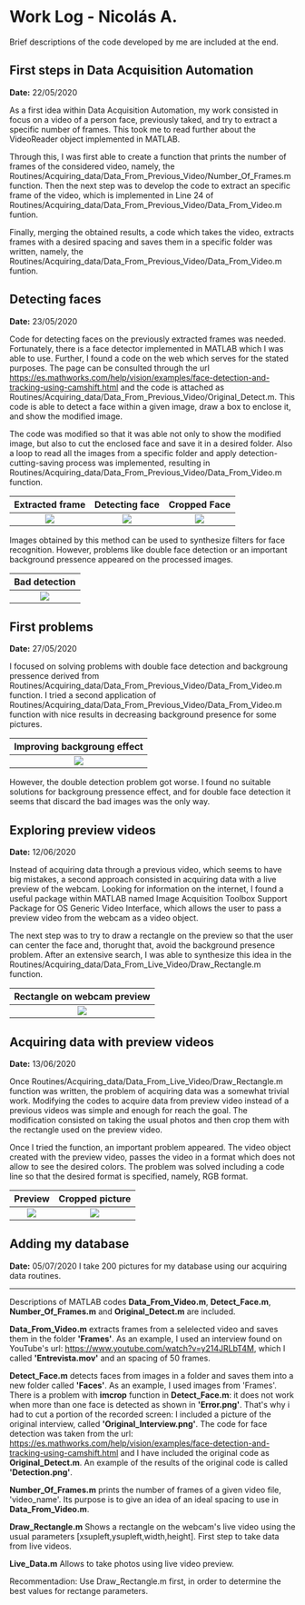 # Work Log - Nicolás A.

Brief descriptions of the code developed by me are included at the end.

## First steps in Data Acquisition Automation

**Date:** 22/05/2020

As a first idea within Data Acquisition Automation, my work consisted in focus on a video of a person face, previously taked, and try to extract a specific number of frames. This took me to read further about the VideoReader object implemented in MATLAB.

Through this, I was first able to create a function that prints the number of frames of the considered video, namely, the Routines/Acquiring_data/Data_From_Previous_Video/Number_Of_Frames.m function. Then the next step was to develop the code to extract an specific frame of the video, which is implemented in Line 24 of Routines/Acquiring_data/Data_From_Previous_Video/Data_From_Video.m funtion. 

Finally, merging the obtained results, a code which takes the video, extracts frames with a desired spacing and saves them in a specific folder was written, namely, the Routines/Acquiring_data/Data_From_Previous_Video/Data_From_Video.m funtion. 

## Detecting faces

**Date:** 23/05/2020

Code for detecting faces on the previously extracted frames was needed. Fortunately, there is a face detector implemented in MATLAB which I was able to use. Further, I found a code on the web which serves for the stated purposes. The page can be consulted through the url https://es.mathworks.com/help/vision/examples/face-detection-and-tracking-using-camshift.html and the code is attached as Routines/Acquiring_data/Data_From_Previous_Video/Original_Detect.m. This code is able to detect a face within a given image, draw a box to enclose it, and show the modified image. 

The code was modified so that it was able not only to show the modified image, but also to cut the enclosed face and save it in a desired folder. Also a loop to read all the images from a specific folder and apply detection-cutting-saving process was implemented, resulting in  Routines/Acquiring_data/Data_From_Previous_Video/Data_From_Video.m function.

Extracted frame | Detecting face | Cropped Face
:-------------------------:|:-------------------------:|:-------------------------: 
![](Results/NicolasWorkLog/Frame.png)  |  ![](Results/NicolasWorkLog/Detection.png) | ![](Results/NicolasWorkLog/Face.png)

Images obtained by this method can be used to synthesize filters for face recognition. However, problems like double face detection or an important background pressence appeared on the processed images. 

Bad detection |
:--------------------:|
![](Results/NicolasWorkLog/Error.png)  |

## First problems

**Date:** 27/05/2020

I focused on solving problems with double face detection and backgroung pressence derived from Routines/Acquiring_data/Data_From_Previous_Video/Data_From_Video.m function. I tried a second application of Routines/Acquiring_data/Data_From_Previous_Video/Data_From_Video.m function with nice results in decreasing background presence for some pictures.

Improving backgroung effect |
:-------------------------:|
![](Results/NicolasWorkLog/Face2.png)  |

 However, the double detection problem got worse. I found no suitable solutions for backgroung pressence effect, and for double face detection it seems that discard the bad images was the only way.

## Exploring preview videos

**Date:** 12/06/2020

Instead of acquiring data through a previous video, which seems to have big mistakes, a second approach consisted in acquiring data with a live preview of the webcam. Looking for information on the internet, I found a useful package within MATLAB named Image Acquisition Toolbox Support Package for OS Generic Video Interface, which allows the user to pass a preview video from the webcam as a video object.

The next step was to try to draw a rectangle on the preview so that the user can center the face and, thorught that, avoid the background presence problem. After an extensive search, I was able to synthesize this idea in the Routines/Acquiring_data/Data_From_Live_Video/Draw_Rectangle.m function.

Rectangle on webcam preview |
:-------------------------:|
![](Results/NicolasWorkLog/Rectangle.png)  |

## Acquiring data with preview videos

**Date:** 13/06/2020

Once Routines/Acquiring_data/Data_From_Live_Video/Draw_Rectangle.m function was written, the problem of acquiring data was a somewhat trivial work. Modifying the codes to acquire data from preview video instead of a previous videos was simple and enough for reach the goal. The modification consisted on taking the usual photos and then crop them with the rectangle used on the preview video.

Once I tried the function, an important problem appeared. The video object created with the preview video, passes the video in a format which does not allow to see the desired colors. The problem was solved including a code line so that the desired format is specified, namely, RGB format.

Preview | Cropped picture | 
:-------------------------:|:-------------------------:|
![](Results/NicolasWorkLog/Rectangle.png)  |  ![](Results/NicolasWorkLog/Livedata.png) | 

## Adding my database

**Date:** 05/07/2020
I take 200 pictures for my database using our acquiring data routines.

---------------------------------------------------------------------------

Descriptions of MATLAB codes **Data_From_Video.m**, **Detect_Face.m**, **Number_Of_Frames.m** and **Original_Detect.m** are included.

 **Data_From_Video.m** extracts frames from a selelected video and saves them in the folder **'Frames'**. As an example, I used an interview found on YouTube's url: https://www.youtube.com/watch?v=y214JRLbT4M, which I called **'Entrevista.mov'** and an spacing of 50 frames.

 **Detect_Face.m** detects faces from images in a folder and saves them into a new folder called **'Faces'**. As an example, I used images from 'Frames'. There is a problem with **imcrop** function in  **Detect_Face.m**: it does not work when more than one face is detected as shown in **'Error.png'**. That's why i had to cut a portion of the recorded screen: I included a picture of the original interview, called **'Original_Interview.png'**. The code for face detection was taken from the url: https://es.mathworks.com/help/vision/examples/face-detection-and-tracking-using-camshift.html and I have included the original code as **Original_Detect.m**. An example of the results of the original code is called **'Detection.png'**.

 **Number_Of_Frames.m** prints the number of frames of a given video file, 'video_name'. Its purpose is to give an idea of an ideal spacing to use in
 **Data_From_Video.m**.

 **Draw_Rectangle.m** Shows a rectangle on the webcam's live video using the usual parameters [xsupleft,ysupleft,width,height]. First step to take data from live videos.

 **Live_Data.m** Allows to take photos using live video preview.

 Recommentadion: Use Draw_Rectangle.m first, in order to determine the best values for rectange parameters.

